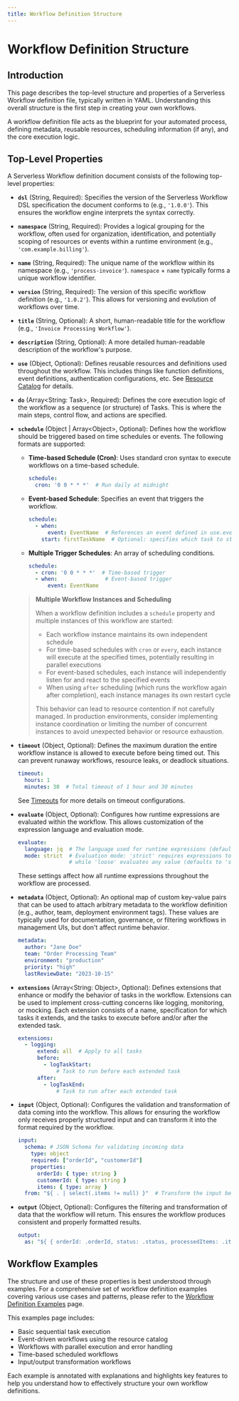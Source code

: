 ```yaml
---
title: Workflow Definition Structure
---
```


# Workflow Definition Structure

## Introduction

This page describes the top-level structure and properties of a Serverless Workflow definition file, typically written
in YAML. Understanding this overall structure is the first step in creating your own workflows.

A workflow definition file acts as the blueprint for your automated process, defining metadata, reusable resources,
scheduling information (if any), and the core execution logic.

## Top-Level Properties

A Serverless Workflow definition document consists of the following top-level properties:

* **`dsl`** (String, Required): Specifies the version of the Serverless Workflow DSL specification the document conforms
  to (e.g., `'1.0.0'`). This ensures the workflow engine interprets the syntax correctly.
* **`namespace`** (String, Required): Provides a logical grouping for the workflow, often used for organization,
  identification, and potentially scoping of resources or events within a runtime environment (e.g.,
  `'com.example.billing'`).
* **`name`** (String, Required): The unique name of the workflow within its namespace (e.g., `'process-invoice'`).
  `namespace` + `name` typically forms a unique workflow identifier.
* **`version`** (String, Required): The version of this specific workflow definition (e.g., `'1.0.2'`). This allows for
  versioning and evolution of workflows over time.
* **`title`** (String, Optional): A short, human-readable title for the workflow (e.g.,
  `'Invoice Processing Workflow'`).
* **`description`** (String, Optional): A more detailed human-readable description of the workflow's purpose.
* **`use`** (Object, Optional): Defines reusable resources and definitions used throughout the workflow. This includes
  things like function definitions, event definitions, authentication configurations, etc.
  See [Resource Catalog](dsl-resource-catalog.md) for details.
* **`do`** (Array<String: Task>, Required): Defines the core execution logic of the workflow as a sequence (or
  structure)
  of Tasks. This is where the main steps, control flow, and actions are specified.
* **`schedule`** (Object | Array&lt;Object\>, Optional): Defines how the workflow should be triggered based on time
  schedules or events. The following formats are supported:
    * **Time-based Schedule (Cron)**: Uses standard cron syntax to execute workflows on a time-based schedule.
      ```yaml
      schedule:
        cron: '0 0 * * *'  # Run daily at midnight
      ```
    * **Event-based Schedule**: Specifies an event that triggers the workflow.
      ```yaml
      schedule:
        - when:
            event: EventName  # References an event defined in use.events
          start: firstTaskName  # Optional: specifies which task to start with
      ```
    * **Multiple Trigger Schedules**: An array of scheduling conditions.
      ```yaml
      schedule:
        - cron: '0 0 * * *'  # Time-based trigger
        - when:               # Event-based trigger
            event: EventName
      ```

  > **Multiple Workflow Instances and Scheduling**
  >
  > When a workflow definition includes a `schedule` property and multiple instances of this workflow are started:
  >
  > - Each workflow instance maintains its own independent schedule
  > - For time-based schedules with `cron` or `every`, each instance will execute at the specified times, potentially
      resulting in parallel executions
  > - For event-based schedules, each instance will independently listen for and react to the specified events
  > - When using `after` scheduling (which runs the workflow again after completion), each instance manages its own
      restart cycle
  >
  > This behavior can lead to resource contention if not carefully managed. In production environments, consider
  > implementing instance coordination or limiting the number of concurrent instances to avoid unexpected behavior or
  > resource exhaustion.

* **`timeout`** (Object, Optional): Defines the maximum duration the entire workflow instance is allowed to execute
  before being timed out. This can prevent runaway workflows, resource leaks, or deadlock situations.
  ```yaml
  timeout:
    hours: 1
    minutes: 30  # Total timeout of 1 hour and 30 minutes
  ```
  See [Timeouts](dsl-timeouts.md) for more details on timeout configurations.
* **`evaluate`** (Object, Optional): Configures how runtime expressions are evaluated within the workflow. This allows
  customization of the expression language and evaluation mode.
  ```yaml
  evaluate:
    language: jq  # The language used for runtime expressions (defaults to 'jq')
    mode: strict  # Evaluation mode: 'strict' requires expressions to be enclosed in ${ }, 
                  # while 'loose' evaluates any value (defaults to 'strict')
  ```
  These settings affect how all runtime expressions throughout the workflow are processed.
* **`metadata`** (Object, Optional): An optional map of custom key-value pairs that can be used to attach arbitrary
  metadata to the workflow definition (e.g., author, team, deployment environment tags). These values are typically used
  for documentation, governance, or filtering workflows in management UIs, but don't affect runtime behavior.
  ```yaml
  metadata:
    author: "Jane Doe"
    team: "Order Processing Team"
    environment: "production"
    priority: "high"
    lastReviewDate: "2023-10-15"
  ```
* **`extensions`** (Array<String: Object>, Optional): Defines extensions that enhance or modify the behavior of tasks in
  the
  workflow. Extensions can be used to implement cross-cutting concerns like logging, monitoring, or mocking. Each
  extension consists of a name, specification for which tasks it extends, and the tasks to execute before and/or after
  the extended task.
  ```yaml
  extensions:
    - logging:
        extend: all  # Apply to all tasks
        before:
          - logTaskStart:
              # Task to run before each extended task
        after:
          - logTaskEnd:
              # Task to run after each extended task
  ```
* **`input`** (Object, Optional): Configures the validation and transformation of data coming into the workflow. This
  allows for ensuring the workflow only receives properly structured input and can transform it into the format required
  by the workflow.
  ```yaml
  input:
    schema: # JSON Schema for validating incoming data
      type: object
      required: ["orderId", "customerId"]
      properties:
        orderId: { type: string }
        customerId: { type: string }
        items: { type: array }
    from: "${ . | select(.items != null) }"  # Transform the input before processing
  ```
* **`output`** (Object, Optional): Configures the filtering and transformation of data that the workflow will return.
  This ensures the workflow produces consistent and properly formatted results.
  ```yaml
  output:
    as: "${ { orderId: .orderId, status: .status, processedItems: .items | length } }"
  ```

## Workflow Examples

The structure and use of these properties is best understood through examples. For a comprehensive set of workflow
definition examples covering various use cases and patterns, please refer to
the [Workflow Definition Examples](dsl-workflow-examples.md) page.

This examples page includes:

- Basic sequential task execution
- Event-driven workflows using the resource catalog
- Workflows with parallel execution and error handling
- Time-based scheduled workflows
- Input/output transformation workflows

Each example is annotated with explanations and highlights key features to help you understand how to effectively
structure your own workflow definitions. 